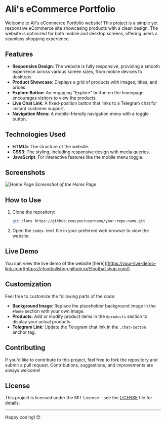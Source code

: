 # Ali's eCommerce Portfolio

Welcome to Ali's eCommerce Portfolio website! This project is a simple yet responsive eCommerce site showcasing products with a clean design. The website is optimized for both mobile and desktop screens, offering users a seamless shopping experience.

## Features

- **Responsive Design**: The website is fully responsive, providing a smooth experience across various screen sizes, from mobile devices to desktops.
- **Product Showcase**: Displays a grid of products with images, titles, and prices.
- **Explore Button**: An engaging "Explore" button on the homepage encourages visitors to view the products.
- **Live Chat Link**: A fixed-position button that links to a Telegram chat for instant customer support.
- **Navigation Menu**: A mobile-friendly navigation menu with a toggle button.

## Technologies Used

- **HTML5**: The structure of the website.
- **CSS3**: The styling, including responsive design with media queries.
- **JavaScript**: For interactive features like the mobile menu toggle.

## Screenshots

![Home Page](https://i.postimg.cc/k5WfGkp5/Screenshot-20240731-123139-e-Football.jpg)
*Screenshot of the Home Page*

## How to Use

1. Clone the repository:
    ```bash
    git clone https://github.com/yourusername/your-repo-name.git
    ```
2. Open the `index.html` file in your preferred web browser to view the website.

## Live Demo

You can view the live demo of the website [here]([https://your-live-demo-link.com](https://efootballshop.github.io/Efootballshop.com/).

## Customization

Feel free to customize the following parts of the code:

- **Background Image**: Replace the placeholder background image in the `#home` section with your own image.
- **Products**: Add or modify product items in the `#products` section to display your actual products.
- **Telegram Link**: Update the Telegram chat link in the `.chat-button` anchor tag.

## Contributing

If you'd like to contribute to this project, feel free to fork the repository and submit a pull request. Contributions, suggestions, and improvements are always welcome!

## License

This project is licensed under the MIT License - see the [LICENSE](LICENSE) file for details.

---

Happy coding! 😊
